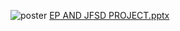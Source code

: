 ![poster](https://github.com/KSSathwiK/QUIZ/assets/158068013/24206f5c-4a6c-4d03-8c9f-e8cb6778837f)
[EP AND JFSD PROJECT.pptx](https://github.com/user-attachments/files/15862345/EP.AND.JFSD.PROJECT.pptx)
